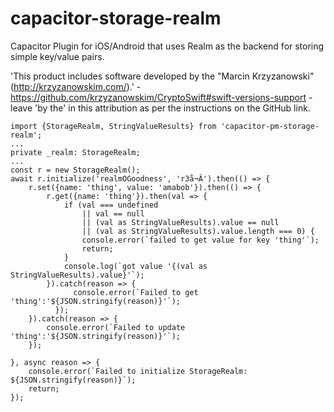 # capacitor-storage-realm

Capacitor Plugin for iOS/Android that uses Realm as the backend for storing simple key/value pairs.

'This product includes software developed by the "Marcin Krzyzanowski" (http://krzyzanowskim.com/).' - https://github.com/krzyzanowskim/CryptoSwift#swift-versions-support - leave 'by the' in this attribution as per the instructions on the GitHub link.

```
import {StorageRealm, StringValueResults} from 'capacitor-pm-storage-realm';
...
private _realm: StorageRealm;
...
const r = new StorageRealm();
await r.initialize('realmOGoodness', 'r3å¬Â').then(() => {
    r.set({name: 'thing', value: 'amabob'}).then(() => {
        r.get({name: 'thing'}).then(val => {
            if (val === undefined
                || val == null
                || (val as StringValueResults).value == null
                || (val as StringValueResults).value.length === 0) {
                console.error(`failed to get value for key 'thing'`);
                return;
            }
            console.log(`got value '{(val as StringValueResults).value}'`);
        }).catch(reason => {
              console.error(`Failed to get 'thing':'${JSON.stringify(reason)}'`);
          });
    }).catch(reason => {
        console.error(`Failed to update 'thing':'${JSON.stringify(reason)}'`);
    });

}, async reason => {
    console.error(`Failed to initialize StorageRealm: ${JSON.stringify(reason)}`);
    return;
});

```
